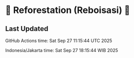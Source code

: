 
# 🌳 Reforestation (Reboisasi) 🌲

## Last Updated

GitHub Actions time: Sat Sep 27 11:15:44 UTC 2025

Indonesia/Jakarta time: Sat Sep 27 18:15:44 WIB 2025

